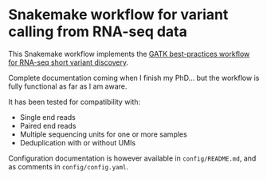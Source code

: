 # Snakemake workflow for variant calling from RNA-seq data

This Snakemake workflow implements the [GATK best-practices workflow for RNA-seq short variant discovery](https://gatk.broadinstitute.org/hc/en-us/articles/360035531192-RNAseq-short-variant-discovery-SNPs-Indels).

Complete documentation coming when I finish my PhD... but the workflow is fully functional as far as I am aware.

It has been tested for compatibility with:
- Single end reads
- Paired end reads
- Multiple sequencing units for one or more samples
- Deduplication with or without UMIs

Configuration documentation is however available in `config/README.md`, and as comments in `config/config.yaml`.
